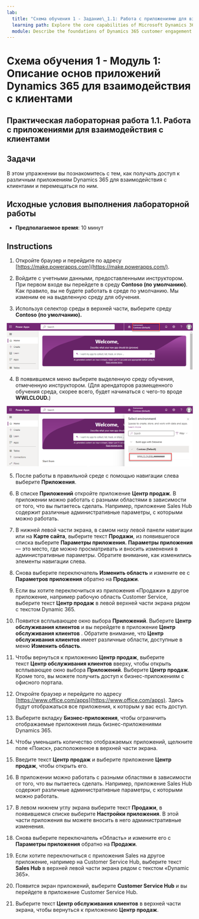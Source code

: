 ```yaml
---
lab:
  title: "Схема обучения 1 - Задание\_1.1: Работа с приложениями для взаимодействия с клиентами"
  learning path: Explore the core capabilities of Microsoft Dynamics 365 customer engagement apps
  module: Describe the foundations of Dynamics 365 customer engagement apps
---
```


Схема обучения 1 - Модуль 1: Описание основ приложений Dynamics 365 для взаимодействия с клиентами
========================

## Практическая лабораторная работа 1.1. Работа с приложениями для взаимодействия с клиентами 

## Задачи

В этом упражнении вы познакомитесь с тем, как получать доступ к различным приложениям Dynamics 365 для взаимодействия с клиентами и перемещаться по ним. 

## Исходные условия выполнения лабораторной работы

  - **Предполагаемое время**: 10 минут

## Instructions

1. Откройте браузер и перейдите по адресу [https://make.powerapps.com](https://make.powerapps.com/). 

2. Войдите с учетными данными, предоставленными инструктором. При первом входе вы перейдете в среду **Contoso (по умолчанию)**. Как правило, вы не будете работать в среде по умолчанию. Мы изменим ее на выделенную среду для обучения. 

3.  Используя селектор среды в верхней части, выберите среду **Contoso (по умолчанию).** 

![Выбор среды](media/lab-11-work-with-customer-engagement-apps-01.png)

4. В появившемся меню выберите выделенную среду обучения, отмеченную инструктором. (Для арендаторов размещенного обучения среда, скорее всего, будет начинаться с чего-то вроде **WWLCLOUD.**)

![проверьте среду](media/lab-11-work-with-customer-engagement-apps-02.png)

5. После работы в правильной среде с помощью навигации слева выберите **Приложения**. 

6. В списке **Приложений** откройте приложение **Центр продаж**. В приложении можно работать с разными областями в зависимости от того, что вы пытаетесь сделать. Например, приложение Sales Hub содержит различные административные параметры, с которыми можно работать.

7. В нижней левой части экрана, в самом низу левой панели навигации или на **Карте сайта**, выберите текст **Продажи**, из появившегося списка выберите **Параметры приложения.** **Параметры приложения** — это место, где можно просматривать и вносить изменения в административные параметры. Обратите внимание, как изменились элементы навигации слева.

8. Снова выберите переключатель **Изменить область** и измените ее с **Параметров приложения** обратно на **Продажи**.

9. Если вы хотите переключиться из приложения «Продажи» в другое приложение, например рабочую область Customer Service, выберите текст **Центр продаж** в левой верхней части экрана рядом с текстом Dynamic 365.

10.  Появится всплывающее окно выбора **Приложений**. Выберите **Центр обслуживания клиентов** и вы перейдете в приложение **Центр обслуживания клиентов** . Обратите внимание, что **Центр обслуживания клиентов** имеет различные области, доступные в меню **Изменить область**.

11. Чтобы вернуться к приложению **Центр продаж**, выберите текст **Центр обслуживания клиентов** вверху, чтобы открыть всплывающее окно выбора **Приложений**. Выберите **Центр продаж**.
Кроме того, вы можете получить доступ к бизнес-приложениям с офисного портала. 

12. Откройте браузер и перейдите по адресу [https://www.office.com/apps](https://www.office.com/apps). Здесь будут отображаться все приложения, к которым у вас есть доступ.

13. Выберите вкладку **Бизнес-приложения**, чтобы ограничить отображаемые приложения лишь бизнес-приложениями Dynamics 365.

14. Чтобы уменьшить количество отображаемых приложений, щелкните поле «Поиск», расположенное в верхней части экрана.

15. Введите текст **Центр продаж** и выберите приложение **Центр продаж**, чтобы открыть его.

16. В приложении можно работать с разными областями в зависимости от того, что вы пытаетесь сделать. Например, приложение Sales Hub содержит различные административные параметры, с которыми можно работать.

17. В левом нижнем углу экрана выберите текст **Продажи**, в появившемся списке выберите **Настройки приложения**. В этой части приложения вы можете вносить в него административные изменения.

18. Снова выберите переключатель «Область» и измените его с **Параметры приложения** обратно на **Продажи**.

19. Если хотите переключиться с приложения Sales на другое приложение, например на Customer Service Hub, выберите текст **Sales Hub** в верхней левой части экрана рядом с текстом «Dynamic 365».

20. Появится экран приложений, выберите **Customer Service Hub** и вы перейдете в приложение Customer Service Hub.

21. Выберите текст **Центр обслуживания клиентов** в верхней части экрана, чтобы вернуться к приложению **Центр продаж**.
